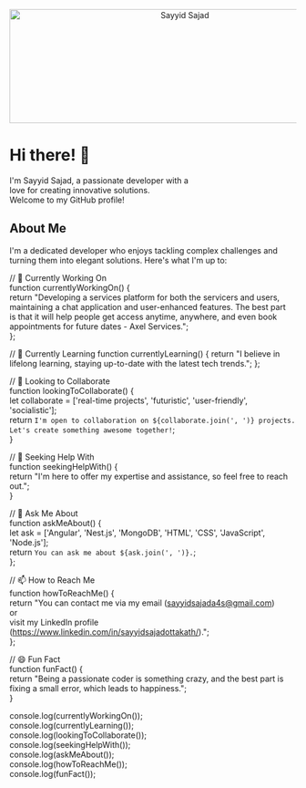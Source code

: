 <p align="center">
  <img src="https://png.pngtree.com/thumb_back/fw800/background/20230707/pngtree-3d-illustration-of-a-laptop-wielding-freelance-developer-image_3791857.jpg" alt="Sayyid Sajad" width="600" height="200"/>
</p>

# Hi there! 👋  

I'm Sayyid Sajad, a passionate developer with a  
love for creating innovative solutions.  
Welcome to my GitHub profile!  

## About Me  

I'm a dedicated developer who enjoys tackling complex challenges and turning them into elegant solutions. Here's what I'm up to:  

// 🔭 Currently Working On  
function currentlyWorkingOn() {  
  return "Developing a services platform for both the servicers and users,  
  maintaining a chat application and user-enhanced features. The best part  
  is that it will help people get access anytime, anywhere, and even book  
  appointments for future dates - Axel Services.";  
};  

// 🌱 Currently Learning
function currentlyLearning() {
  return "I believe in lifelong learning, staying up-to-date with the latest tech trends.";
};

// 👯 Looking to Collaborate  
function lookingToCollaborate() {  
  let collaborate = ['real-time projects', 'futuristic', 'user-friendly', 'socialistic'];  
  return `I'm open to collaboration on ${collaborate.join(', ')} projects. Let's create something awesome together!`;  
}  

// 🤔 Seeking Help With  
function seekingHelpWith() {  
  return "I'm here to offer my expertise and assistance, so feel free to reach out.";  
}  

// 💬 Ask Me About  
function askMeAbout() {  
  let ask = ['Angular', 'Nest.js', 'MongoDB', 'HTML', 'CSS', 'JavaScript', 'Node.js'];  
  return `You can ask me about ${ask.join(', ')}.`;  
};    

// 📫 How to Reach Me  
function howToReachMe() {  
  return "You can contact me via my email (sayyidsajada4s@gmail.com)   
or  
 visit my LinkedIn profile (https://www.linkedin.com/in/sayyidsajadottakath/).";  
};  

// 😄 Fun Fact  
function funFact() {  
  return "Being a passionate coder is something crazy, and the best part is fixing a small error, which leads to happiness.";  
}  

console.log(currentlyWorkingOn());  
console.log(currentlyLearning());  
console.log(lookingToCollaborate());  
console.log(seekingHelpWith());  
console.log(askMeAbout());  
console.log(howToReachMe());  
console.log(funFact());  

